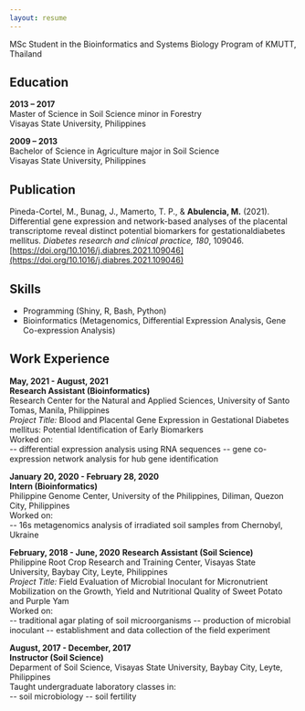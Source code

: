 ```yaml
---
layout: resume
---
```

MSc Student in the Bioinformatics and Systems Biology Program of KMUTT, Thailand

## Education

**2013 – 2017** <br />
Master of Science in Soil Science minor in Forestry <br />
Visayas State University, Philippines

**2009 – 2013** <br />
Bachelor of Science in Agriculture major in Soil Science <br />
Visayas State University, Philippines

## Publication

Pineda-Cortel, M., Bunag, J., Mamerto, T. P., & **Abulencia, M.** (2021). Differential gene expression and network-based analyses of the placental transcriptome reveal distinct potential biomarkers for gestationaldiabetes mellitus. _Diabetes research and clinical practice, 180_, 109046. [https://doi.org/10.1016/j.diabres.2021.109046](https://doi.org/10.1016/j.diabres.2021.109046)

## Skills

- Programming (Shiny, R, Bash, Python)
- Bioinformatics (Metagenomics, Differential Expression Analysis, Gene Co-expression Analysis)



## Work Experience

**May, 2021 - August, 2021** <br />
__Research Assistant (Bioinformatics)__ <br />
Research Center for the Natural and Applied Sciences, University of Santo Tomas, Manila, Philippines <br />
_Project Title:_ Blood and Placental Gene Expression in Gestational Diabetes mellitus: Potential Identification of Early Biomarkers  <br />
Worked on: <br />
-- differential expression analysis using RNA sequences
-- gene co-expression network analysis for hub gene identification

**January 20, 2020 - February 28, 2020** <br />
__Intern (Bioinformatics)__ <br />
Philippine Genome Center, University of the Philippines, Diliman, Quezon City, Philippines <br />
Worked on: <br />
-- 16s metagenomics analysis of irradiated soil samples from Chernobyl, Ukraine

**February, 2018 - June, 2020**
__Research Assistant (Soil Science)__ <br />
Philippine Root Crop Research and Training Center, Visayas State University, Baybay City, Leyte, Philippines <br />
_Project Title:_ Field Evaluation of Microbial Inoculant for Micronutrient Mobilization on the Growth, Yield and Nutritional Quality of Sweet Potato and Purple Yam <br />
Worked on: <br />
-- traditional agar plating of soil microorganisms
-- production of microbial inoculant
-- establishment and data collection of the field experiment

**August, 2017 - December, 2017** <br />
__Instructor (Soil Science)__ <br />
Deparment of Soil Science, Visayas State University, Baybay City, Leyte, Philippines <br />
Taught undergraduate laboratory classes in: <br />
-- soil microbiology
-- soil fertility


<!-- ### Footer

Last updated: May 2013 -->


